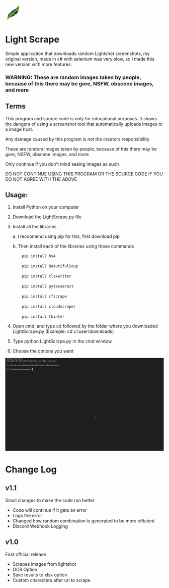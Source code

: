 
![image](Assets/Icon_50x50.png)
# Light Scrape
Simple application that downloads random Lightshot screenshots, my original version, made in c# with selenium was very slow, so I made this new version with more features. 

### WARNING: These are random images taken by people, because of this there may be gore, NSFW, obscene images, and more

## Terms
This program and source code is only for educational purposes. It shows the dangers of using a screenshot tool that automatically uploads images to a image host.

Any damage caused by this program is not the creators responsibility

These are random images taken by people, because of this there may be gore, NSFW, obscene images, and more

Only continue if you don't mind seeing images as such

DO NOT CONTINUE USING THIS PROGRAM OR THE SOURCE CODE IF YOU DO NOT AGREE WITH THE ABOVE

## Usage:
1. Install Python on your computer
2. Download the LightScrape.py file
3. Install all the libraries

    a. I reccomend using pip for this, first download pip

    b. Then install each of the libraries using these commands

           pip install bs4
    
           pip install BeautifulSoup

           pip install xlsxwriter

           pip install pytesseract

           pip install cfscrape

           pip install cloudscraper

           pip install tkinter

4. Open cmd, and type cd followed by the folder where you downloaded LightScrape.py (Example: cd c:\user\downloads)
5. Type python LightScrape.py in the cmd window
6. Choose the options you want

![image](Assets/ssjsMHl8.gif)

# Change Log

## v1.1
Small changes to make the code run better
- Code will continue if it gets an error
- Logs the error
- Changed how random combination is generated to be more efficient 
- Discord Webhook Logging

## v1.0
First official release 
- Scrapes images from lightshot
- OCR Option
- Save results to xlsx option
- Custom charecters after url to scrape